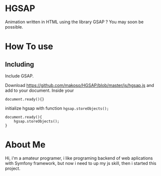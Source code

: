 # HGSAP
Animation written in HTML using the library GSAP ? You may soon be possible.
# How To use
## Including
  Include GSAP.
  
  Download https://github.com/makoso/HGSAP/blob/master/js/hgsap.js
  and add to your document.
  Inside your
  ```
  document.ready(){}
  ```
  initialize hgsap with function ```hgsap.storeObjects();```
  ```
  document.ready(){
      hgsap.storeObjects();
  }
  ```
# About Me
Hi, i'm a amateur programer, i like programing backend of web aplications with Symfony framework, but now i need to up my js skill, then i started this project.
